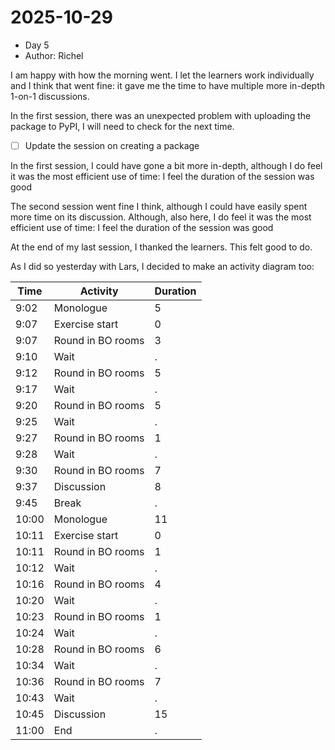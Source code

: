 # 2025-10-29

- Day 5
- Author: Richel

I am happy with how the morning went.
I let the learners work individually and I think that went fine:
it gave me the time to have multiple more in-depth 1-on-1 discussions.

In the first session, there was an unexpected problem
with uploading the package
to PyPI, I will need to check for the next time.

- [ ] Update the session on creating a package

In the first session, I could have gone a bit more in-depth,
although I do feel it was the most efficient use of time:
I feel the duration of the session was good

The second session went fine I think,
although I could have easily spent more time on its discussion.
Although, also here, I do feel it was the most efficient use of time:
I feel the duration of the session was good

At the end of my last session, I thanked the learners.
This felt good to do.

As I did so yesterday with Lars,
I decided to make an activity diagram too:

Time |Activity                  |Duration
-----|--------------------------|--------
9:02 |Monologue                 |5
9:07 |Exercise start            |0
9:07 |Round in BO rooms         |3
9:10 |Wait                      |.
9:12 |Round in BO rooms         |5
9:17 |Wait                      |.
9:20 |Round in BO rooms         |5
9:25 |Wait                      |.
9:27 |Round in BO rooms         |1
9:28 |Wait                      |.
9:30 |Round in BO rooms         |7
9:37 |Discussion                |8
9:45 |Break                     |.
10:00|Monologue                 |11
10:11|Exercise start            |0
10:11|Round in BO rooms         |1
10:12|Wait                      |.
10:16|Round in BO rooms         |4
10:20|Wait                      |.
10:23|Round in BO rooms         |1
10:24|Wait                      |.
10:28|Round in BO rooms         |6
10:34|Wait                      |.
10:36|Round in BO rooms         |7
10:43|Wait                      |.
10:45|Discussion                |15
11:00|End                       |.

